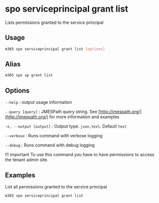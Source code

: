 # spo serviceprincipal grant list

Lists permissions granted to the service principal

## Usage

```sh
m365 spo serviceprincipal grant list [options]
```

## Alias

```sh
m365 spo sp grant list
```

## Options

`--help`
: output usage information

`--query [query]`
: JMESPath query string. See [http://jmespath.org/](http://jmespath.org/) for more information and examples

`-o, --output [output]`
: Output type. `json,text`. Default `text`

`--verbose`
: Runs command with verbose logging

`--debug`
: Runs command with debug logging

!!! important
    To use this command you have to have permissions to access the tenant admin site.

## Examples

List all permissions granted to the service principal

```sh
m365 spo serviceprincipal grant list
```